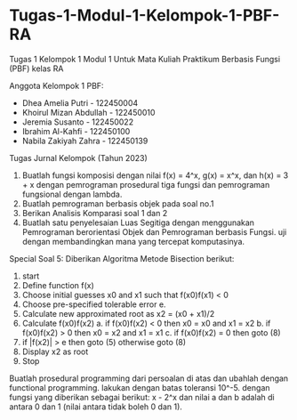 # Tugas-1-Modul-1-Kelompok-1-PBF-RA
Tugas 1 Kelompok 1 Modul 1 Untuk Mata Kuliah Praktikum Berbasis Fungsi (PBF) kelas RA

Anggota Kelompok 1 PBF:
- Dhea Amelia Putri - 122450004
- Khoirul Mizan Abdullah - 122450010
- Jeremia Susanto - 122450022
- Ibrahim Al-Kahfi - 122450100
- Nabila Zakiyah Zahra - 122450139

Tugas Jurnal Kelompok (Tahun 2023)
1. Buatlah fungsi komposisi dengan nilai f(x) = 4^x, g(x) = x^x, dan h(x) = 3 + x dengan pemrograman prosedural tiga fungsi dan pemrograman fungsional dengan lambda.
2. Buatlah pemrograman berbasis objek pada soal no.1
3. Berikan Analisis Komparasi soal 1 dan 2
4. Buatlah satu penyelesaian Luas Segitiga dengan menggunakan Pemrograman berorientasi Objek dan Pemrograman berbasis Fungsi. uji dengan membandingkan mana yang tercepat komputasinya.

Special Soal 5: Diberikan Algoritma Metode Bisection berikut:
1. start
2. Define function f(x)
3. Choose initial guesses x0 and x1 such that f(x0)f(x1) < 0
4. Choose pre-specified tolerable error e.
5. Calculate new approximated root as x2 = (x0 + x1)/2
6. Calculate f(x0)f(x2)
   a. if f(x0)f(x2) < 0 then x0 = x0 and x1 = x2
   b. if f(x0)f(x2) > 0 then x0 = x2 and x1 = x1
   c. if f(x0)f(x2) = 0 then goto (8)
7. if |f(x2)| > e then goto (5) otherwise goto (8)
8. Display x2 as root
9. Stop

Buatlah prosedural programming dari persoalan di atas dan ubahlah dengan functional programming. lakukan dengan batas toleransi 10^-5. dengan fungsi yang diberikan sebagai berikut: x - 2^x dan nilai a dan b adalah di antara 0 dan 1 (nilai antara tidak boleh 0 dan 1).
